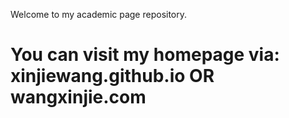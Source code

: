 Welcome to my academic page repository.

You can visit my homepage via:
xinjiewang.github.io
OR 
wangxinjie.com
====================
